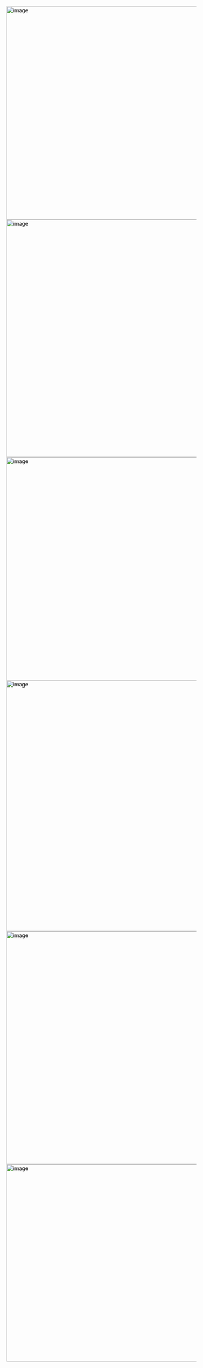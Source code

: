 <img width="1161" height="564" alt="image" src="https://github.com/user-attachments/assets/ac711622-2ddf-4285-ac3a-f4266ea97136" />
<img width="1168" height="628" alt="image" src="https://github.com/user-attachments/assets/6a011865-1580-4df5-803c-01a1d0ddc430" />
<img width="1154" height="590" alt="image" src="https://github.com/user-attachments/assets/36e782c9-2fe9-4b6d-9a11-9f9c3128c353" />
<img width="1194" height="663" alt="image" src="https://github.com/user-attachments/assets/b2d801c1-84b0-4ed0-b574-0618915bfdc0" />
<img width="1244" height="616" alt="image" src="https://github.com/user-attachments/assets/2db95c30-5e25-44d6-9fab-58a1c618cd65" />
<img width="1245" height="522" alt="image" src="https://github.com/user-attachments/assets/03bf81a2-3d03-4c98-aada-815f1a726e08" />



